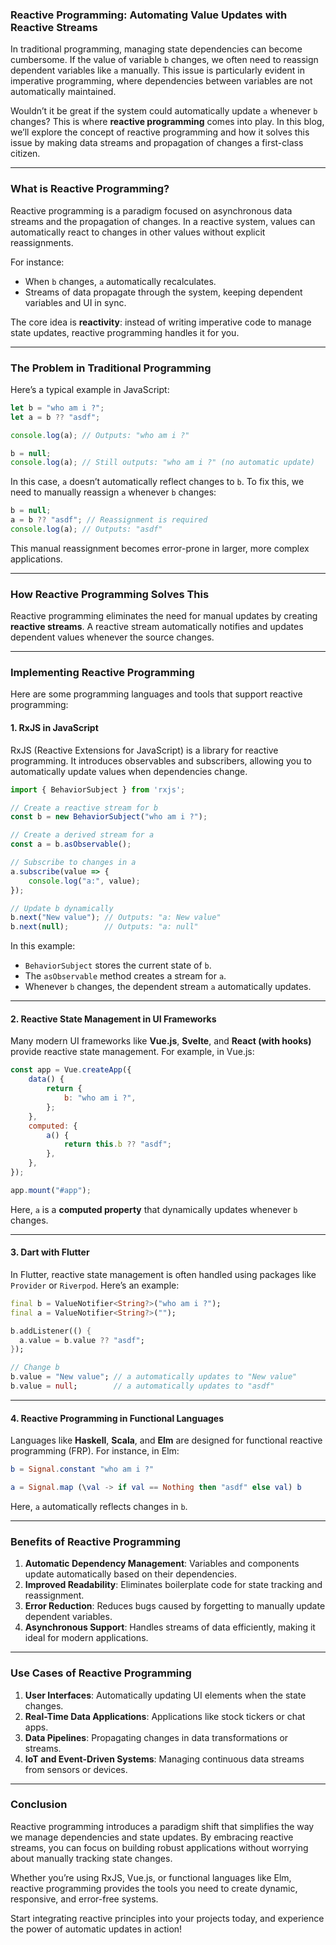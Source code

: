 ### Reactive Programming: Automating Value Updates with Reactive Streams

In traditional programming, managing state dependencies can become cumbersome. If the value of variable `b` changes, we often need to reassign dependent variables like `a` manually. This issue is particularly evident in imperative programming, where dependencies between variables are not automatically maintained.

Wouldn’t it be great if the system could automatically update `a` whenever `b` changes? This is where **reactive programming** comes into play. In this blog, we’ll explore the concept of reactive programming and how it solves this issue by making data streams and propagation of changes a first-class citizen.

---

### What is Reactive Programming?

Reactive programming is a paradigm focused on asynchronous data streams and the propagation of changes. In a reactive system, values can automatically react to changes in other values without explicit reassignments.

For instance:
- When `b` changes, `a` automatically recalculates.
- Streams of data propagate through the system, keeping dependent variables and UI in sync.

The core idea is **reactivity**: instead of writing imperative code to manage state updates, reactive programming handles it for you.

---

### The Problem in Traditional Programming

Here’s a typical example in JavaScript:

```javascript
let b = "who am i ?";
let a = b ?? "asdf";

console.log(a); // Outputs: "who am i ?"

b = null;
console.log(a); // Still outputs: "who am i ?" (no automatic update)
```

In this case, `a` doesn’t automatically reflect changes to `b`. To fix this, we need to manually reassign `a` whenever `b` changes:

```javascript
b = null;
a = b ?? "asdf"; // Reassignment is required
console.log(a); // Outputs: "asdf"
```

This manual reassignment becomes error-prone in larger, more complex applications.

---

### How Reactive Programming Solves This

Reactive programming eliminates the need for manual updates by creating **reactive streams**. A reactive stream automatically notifies and updates dependent values whenever the source changes.

---

### Implementing Reactive Programming

Here are some programming languages and tools that support reactive programming:

#### 1. **RxJS in JavaScript**

RxJS (Reactive Extensions for JavaScript) is a library for reactive programming. It introduces observables and subscribers, allowing you to automatically update values when dependencies change.

```javascript
import { BehaviorSubject } from 'rxjs';

// Create a reactive stream for b
const b = new BehaviorSubject("who am i ?");

// Create a derived stream for a
const a = b.asObservable();

// Subscribe to changes in a
a.subscribe(value => {
    console.log("a:", value);
});

// Update b dynamically
b.next("New value"); // Outputs: "a: New value"
b.next(null);        // Outputs: "a: null"
```

In this example:
- `BehaviorSubject` stores the current state of `b`.
- The `asObservable` method creates a stream for `a`.
- Whenever `b` changes, the dependent stream `a` automatically updates.

---

#### 2. **Reactive State Management in UI Frameworks**

Many modern UI frameworks like **Vue.js**, **Svelte**, and **React (with hooks)** provide reactive state management. For example, in Vue.js:

```javascript
const app = Vue.createApp({
    data() {
        return {
            b: "who am i ?",
        };
    },
    computed: {
        a() {
            return this.b ?? "asdf";
        },
    },
});

app.mount("#app");
```

Here, `a` is a **computed property** that dynamically updates whenever `b` changes.

---

#### 3. **Dart with Flutter**

In Flutter, reactive state management is often handled using packages like `Provider` or `Riverpod`. Here’s an example:

```dart
final b = ValueNotifier<String?>("who am i ?");
final a = ValueNotifier<String?>("");

b.addListener(() {
  a.value = b.value ?? "asdf";
});

// Change b
b.value = "New value"; // a automatically updates to "New value"
b.value = null;        // a automatically updates to "asdf"
```

---

#### 4. **Reactive Programming in Functional Languages**

Languages like **Haskell**, **Scala**, and **Elm** are designed for functional reactive programming (FRP). For instance, in Elm:

```elm
b = Signal.constant "who am i ?"

a = Signal.map (\val -> if val == Nothing then "asdf" else val) b
```

Here, `a` automatically reflects changes in `b`.

---

### Benefits of Reactive Programming

1. **Automatic Dependency Management**: Variables and components update automatically based on their dependencies.
2. **Improved Readability**: Eliminates boilerplate code for state tracking and reassignment.
3. **Error Reduction**: Reduces bugs caused by forgetting to manually update dependent variables.
4. **Asynchronous Support**: Handles streams of data efficiently, making it ideal for modern applications.

---

### Use Cases of Reactive Programming

1. **User Interfaces**: Automatically updating UI elements when the state changes.
2. **Real-Time Data Applications**: Applications like stock tickers or chat apps.
3. **Data Pipelines**: Propagating changes in data transformations or streams.
4. **IoT and Event-Driven Systems**: Managing continuous data streams from sensors or devices.

---

### Conclusion

Reactive programming introduces a paradigm shift that simplifies the way we manage dependencies and state updates. By embracing reactive streams, you can focus on building robust applications without worrying about manually tracking state changes.

Whether you’re using RxJS, Vue.js, or functional languages like Elm, reactive programming provides the tools you need to create dynamic, responsive, and error-free systems.

Start integrating reactive principles into your projects today, and experience the power of automatic updates in action!

